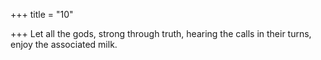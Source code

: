 +++
title = "10"

+++
Let all the gods, strong through truth, hearing the calls in their turns, enjoy the associated milk.  